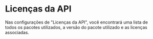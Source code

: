 # Licenças da API

Nas configurações de "Licenças da API", você encontrará uma lista de todos os pacotes utilizados, a versão do pacote utilizado e as licenças associadas.
